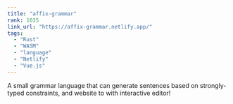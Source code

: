 ```yaml
---
title: "affix-grammar"
rank: 1035
link_url: "https://affix-grammar.netlify.app/"
tags:
  - "Rust"
  - "WASM"
  - "language"
  - "Netlify"
  - "Vue.js"
---
```

A small grammar language that can generate sentences based on strongly-typed constraints, and website to with interactive editor!
